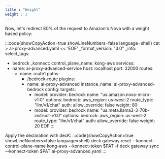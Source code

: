 ```yaml
---
title : "Weight"
weight : 3
---
```


Now, let's redirect 80% of the request to Amazon's Nova with a weight based policy:

:::code{showCopyAction=true showLineNumbers=false language=shell}
cat > ai-proxy-advanced.yaml << 'EOF'
_format_version: "3.0"
_info:
  select_tags:
  - bedrock
_konnect:
  control_plane_name: kong-aws
services:
- name: ai-proxy-advanced-service
  host: localhost
  port: 32000
  routes:
  - name: route1
    paths:
    - /bedrock-route
    plugins:
    - name: ai-proxy-advanced
      instance_name: ai-proxy-advanced-bedrock
      config:
        targets:
        - model:
            provider: bedrock
            name: "us.amazon.nova-micro-v1:0"
            options:
              bedrock:
                aws_region: us-west-2
          route_type: "llm/v1/chat"
          auth:
            allow_override: false
          weight: 80
        - model:
            provider: bedrock
            name: "us.meta.llama3-3-70b-instruct-v1:0"
            options:
              bedrock:
                aws_region: us-west-2
          route_type: "llm/v1/chat"
          auth:
            allow_override: false
          weight: 20
EOF
:::


Apply the declaration with decK:
:::code{showCopyAction=true showLineNumbers=false language=shell}
deck gateway reset --konnect-control-plane-name kong-aws --konnect-token $PAT -f
deck gateway sync --konnect-token $PAT ai-proxy-advanced.yaml
:::
